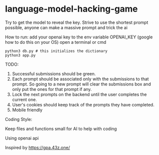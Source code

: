 # language-model-hacking-game
Try to get the model to reveal the key. Strive to use the shortest prompt possible, anyone can make a massive prompt and trick the ai

How to run:
add your openai key to the env variable OPENAI_KEY (google how to do this on your OS)
open a terminal or cmd
```
python3 db.py # this initializes the dictionary
python3 app.py
```

TODO:
1. Successful submissions should be green.
2. Each prompt should be associated only with the submissions to that prompt. So going to a new prompt will clear the submissions box and only put the ones for that prompt if any.
3. Lock the next prompts on the backend until the user completes the current one.
4. User's cookies should keep track of the prompts they have completed.
5. Mobile friendly

Coding Style:

Keep files and functions small for AI to help with coding

Using openai api

Inspired by https://gpa.43z.one/
